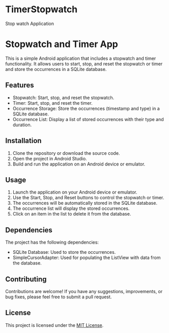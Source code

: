 # TimerStopwatch
Stop watch Application
# Stopwatch and Timer App

This is a simple Android application that includes a stopwatch and timer functionality. It allows users to start, stop, and reset the stopwatch or timer and store the occurrences in a SQLite database.

## Features

- Stopwatch: Start, stop, and reset the stopwatch.
- Timer: Start, stop, and reset the timer.
- Occurrence Storage: Store the occurrences (timestamp and type) in a SQLite database.
- Occurrence List: Display a list of stored occurrences with their type and duration.

## Installation

1. Clone the repository or download the source code.
2. Open the project in Android Studio.
3. Build and run the application on an Android device or emulator.

## Usage

1. Launch the application on your Android device or emulator.
2. Use the Start, Stop, and Reset buttons to control the stopwatch or timer.
3. The occurrences will be automatically stored in the SQLite database.
4. The occurrence list will display the stored occurrences.
5. Click on an item in the list to delete it from the database.

## Dependencies

The project has the following dependencies:

- SQLite Database: Used to store the occurrences.
- SimpleCursorAdapter: Used for populating the ListView with data from the database.

## Contributing

Contributions are welcome! If you have any suggestions, improvements, or bug fixes, please feel free to submit a pull request.

## License

This project is licensed under the [MIT License](LICENSE).

